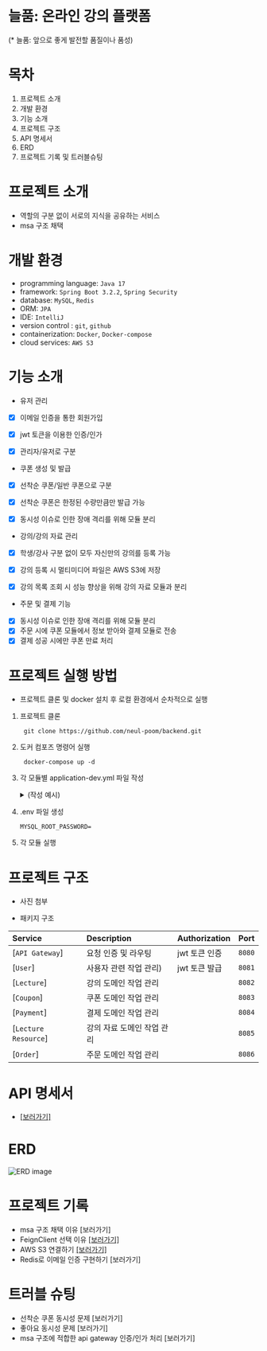 # 늘품: 온라인 강의 플랫폼
(* 늘품: 앞으로 좋게 발전할 품질이나 품성)

# 목차
1. 프로젝트 소개
2. 개발 환경
3. 기능 소개
4. 프로젝트 구조
5. API 명세서
6. ERD
7. 프로젝트 기록 및 트러블슈팅

# 프로젝트 소개
- 역할의 구분 없이 서로의 지식을 공유하는 서비스
- msa 구조 채택

# 개발 환경
- programming language: `Java 17`
- framework: `Spring Boot 3.2.2`, `Spring Security`
- database: `MySQL`, `Redis`
- ORM: `JPA`
- IDE: `IntelliJ`
- version control : `git`, `github`
- containerization: `Docker`, `Docker-compose`
- cloud services: `AWS S3`

# 기능 소개
- 유저 관리
- [x] 이메일 인증을 통한 회원가입
- [x] jwt 토큰을 이용한 인증/인가
- [x] 관리자/유저로 구분


- 쿠폰 생성 및 발급
- [x] 선착순 쿠폰/일반 쿠폰으로 구분
- [x] 선착순 쿠폰은 한정된 수량만큼만 발급 가능
- [x] 동시성 이슈로 인한 장애 격리를 위해 모듈 분리


- 강의/강의 자료 관리
- [x] 학생/강사 구분 없이 모두 자신만의 강의를 등록 가능
- [x] 강의 등록 시 멀티미디어 파일은 AWS S3에 저장
- [x] 강의 목록 조회 시 성능 향상을 위해 강의 자료 모듈과 분리


- 주문 및 결제 기능
- [x] 동시성 이슈로 인한 장애 격리를 위해 모듈 분리
- [x] 주문 시에 쿠폰 모듈에서 정보 받아와 결제 모듈로 전송
- [x] 결제 성공 시에만 쿠폰 만료 처리

# 프로젝트 실행 방법
- 프로젝트 클론 및 docker 설치 후 로컬 환경에서 순차적으로 실행
1. 프로젝트 클론

   ```
    git clone https://github.com/neul-poom/backend.git
    ```


2. 도커 컴포즈 명령어 실행

   ```
    docker-compose up -d
   ```

3. 각 모듈별 application-dev.yml 파일 작성
   <details>
   <summary>(작성 예시)</summary>

   ```yaml
   server:
     port: 

   spring:
     config:
       activate:
         on-profile: 
     jwt:
       secret: 
       access-token-valid-time: 
       refresh-token-valid-time: 
       expiration: 
       header: 
       prefix: 
     
   datasource:
     url: 
     username: 
     password: 
     driver-class-name: 
   
   jpa:
     hibernate:
       ddl-auto: 
   
   data:
     redis:
       port: 
       host: 
   
   mail:
     host: 
     port: 
     username: 
     password: 
     auth-code-expiration-millis: 
     properties:
       mail:
         smtp:
           starttls:
             enable: 
             required: 
           auth: 
           connectiontimeout: 
           timeout: 
           writetimeout: 
      </details>
    ```

   
  
4. .env 파일 생성
   ```
   MYSQL_ROOT_PASSWORD=
   ```
   
5. 각 모듈 실행

# 프로젝트 구조
- 사진 첨부

- 패키지 구조

| Service	             | Description	    | Authorization	 | Port   |
|:---------------------|:----------------|:---------------|:-------|
| [`API Gateway`]      | 요청 인증 및 라우팅     | jwt 토큰 인증      | `8080` |
| [`User`]             | 사용자 관련 작업 관리)   | jwt 토큰 발급      | `8081` |
| [`Lecture`]          | 강의 도메인 작업 관리    |                | `8082` |
| [`Coupon`]           | 쿠폰 도메인 작업 관리    |                | `8083` |
| [`Payment`]          | 결제 도메인 작업 관리    |                | `8084` |
| [`Lecture Resource`] | 강의 자료 도메인 작업 관리 |                | `8085` |
| [`Order`]            | 주문 도메인 작업 관리    |                | `8086` |


# API 명세서
- [[보러가기]](https://documenter.getpostman.com/view/28398906/2sA3kSn2om)

# ERD
![ERD image](./img/erd.png)

# 프로젝트 기록
- msa 구조 채택 이유 [보러가기]
- FeignClient 선택 이유 [[보러가기]](https://cod2048.tistory.com/43)
- AWS S3 연결하기 [[보러가기]](https://cod2048.tistory.com/44)
- Redis로 이메일 인증 구현하기 [보러가기]

# 트러블 슈팅
- 선착순 쿠폰 동시성 문제 [보러가기]
- 좋아요 동시성 문제 [보러가기]
- msa 구조에 적합한 api gateway 인증/인가 처리 [보러가기]
